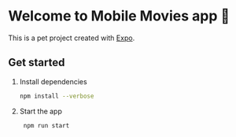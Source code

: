 # Welcome to Mobile Movies app 👋

This is a pet project created with [Expo](https://expo.dev).

## Get started

1. Install dependencies

   ```bash
   npm install --verbose
   ```

2. Start the app

   ```bash
    npm run start
   ```

